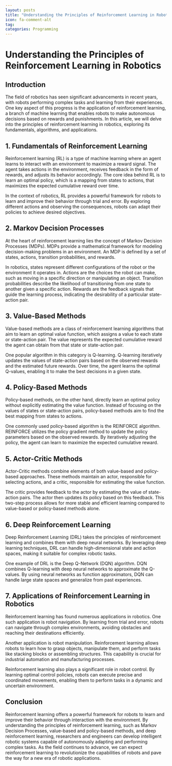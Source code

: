 ```yaml
---
layout: posts
title: "Understanding the Principles of Reinforcement Learning in Robotics"
icon: fa-comment-alt
tag:      
categories: Programming
---
```



# Understanding the Principles of Reinforcement Learning in Robotics

## Introduction

The field of robotics has seen significant advancements in recent years, with robots performing complex tasks and learning from their experiences. One key aspect of this progress is the application of reinforcement learning, a branch of machine learning that enables robots to make autonomous decisions based on rewards and punishments. In this article, we will delve into the principles of reinforcement learning in robotics, exploring its fundamentals, algorithms, and applications.

## 1. Fundamentals of Reinforcement Learning

Reinforcement learning (RL) is a type of machine learning where an agent learns to interact with an environment to maximize a reward signal. The agent takes actions in the environment, receives feedback in the form of rewards, and adjusts its behavior accordingly. The core idea behind RL is to learn an optimal policy, which is a mapping from states to actions, that maximizes the expected cumulative reward over time.

In the context of robotics, RL provides a powerful framework for robots to learn and improve their behavior through trial and error. By exploring different actions and observing the consequences, robots can adapt their policies to achieve desired objectives.

## 2. Markov Decision Processes

At the heart of reinforcement learning lies the concept of Markov Decision Processes (MDPs). MDPs provide a mathematical framework for modeling decision-making problems in an environment. An MDP is defined by a set of states, actions, transition probabilities, and rewards.

In robotics, states represent different configurations of the robot or the environment it operates in. Actions are the choices the robot can make, such as moving in a specific direction or manipulating an object. Transition probabilities describe the likelihood of transitioning from one state to another given a specific action. Rewards are the feedback signals that guide the learning process, indicating the desirability of a particular state-action pair.

## 3. Value-Based Methods

Value-based methods are a class of reinforcement learning algorithms that aim to learn an optimal value function, which assigns a value to each state or state-action pair. The value represents the expected cumulative reward the agent can obtain from that state or state-action pair.

One popular algorithm in this category is Q-learning. Q-learning iteratively updates the values of state-action pairs based on the observed rewards and the estimated future rewards. Over time, the agent learns the optimal Q-values, enabling it to make the best decisions in a given state.

## 4. Policy-Based Methods

Policy-based methods, on the other hand, directly learn an optimal policy without explicitly estimating the value function. Instead of focusing on the values of states or state-action pairs, policy-based methods aim to find the best mapping from states to actions.

One commonly used policy-based algorithm is the REINFORCE algorithm. REINFORCE utilizes the policy gradient method to update the policy parameters based on the observed rewards. By iteratively adjusting the policy, the agent can learn to maximize the expected cumulative reward.

## 5. Actor-Critic Methods

Actor-Critic methods combine elements of both value-based and policy-based approaches. These methods maintain an actor, responsible for selecting actions, and a critic, responsible for estimating the value function.

The critic provides feedback to the actor by estimating the value of state-action pairs. The actor then updates its policy based on this feedback. This two-step process allows for more stable and efficient learning compared to value-based or policy-based methods alone.

## 6. Deep Reinforcement Learning

Deep Reinforcement Learning (DRL) takes the principles of reinforcement learning and combines them with deep neural networks. By leveraging deep learning techniques, DRL can handle high-dimensional state and action spaces, making it suitable for complex robotic tasks.

One example of DRL is the Deep Q-Network (DQN) algorithm. DQN combines Q-learning with deep neural networks to approximate the Q-values. By using neural networks as function approximators, DQN can handle large state spaces and generalize from past experiences.

## 7. Applications of Reinforcement Learning in Robotics

Reinforcement learning has found numerous applications in robotics. One such application is robot navigation. By learning from trial and error, robots can navigate through complex environments, avoiding obstacles and reaching their destinations efficiently.

Another application is robot manipulation. Reinforcement learning allows robots to learn how to grasp objects, manipulate them, and perform tasks like stacking blocks or assembling structures. This capability is crucial for industrial automation and manufacturing processes.

Reinforcement learning also plays a significant role in robot control. By learning optimal control policies, robots can execute precise and coordinated movements, enabling them to perform tasks in a dynamic and uncertain environment.

## Conclusion

Reinforcement learning offers a powerful framework for robots to learn and improve their behavior through interaction with the environment. By understanding the principles of reinforcement learning, such as Markov Decision Processes, value-based and policy-based methods, and deep reinforcement learning, researchers and engineers can develop intelligent robotic systems capable of autonomously adapting and performing complex tasks. As the field continues to advance, we can expect reinforcement learning to revolutionize the capabilities of robots and pave the way for a new era of robotic applications.